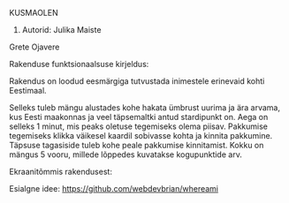 KUSMAOLEN

1. Autorid:
Julika Maiste

Grete Ojavere


Rakenduse funktsionaalsuse kirjeldus:

Rakendus on loodud eesmärgiga tutvustada inimestele erinevaid kohti Eestimaal.

Selleks tuleb mängu alustades kohe hakata ümbrust uurima ja ära arvama, kus Eesti maakonnas ja veel täpsemaltki antud stardipunkt on. Aega on selleks 1 minut, mis peaks oletuse tegemiseks olema piisav. Pakkumise tegemiseks klikka väikesel kaardil sobivasse kohta ja kinnita pakkumine. Täpsuse tagasiside tuleb kohe peale pakkumise kinnitamist. Kokku on mängus 5 vooru, millede lõppedes kuvatakse kogupunktide arv.
	
Ekraanitõmmis rakendusest:




Esialgne idee: 
https://github.com/webdevbrian/whereami

